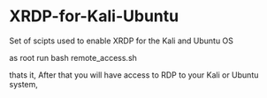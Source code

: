 # XRDP-for-Kali-Ubuntu
Set of scipts used to enable XRDP for the Kali and Ubuntu OS


as root run 
bash remote_access.sh

thats it,  After that you will have access to RDP to your Kali or Ubuntu system,
